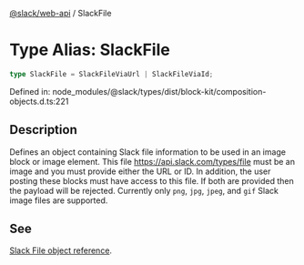 [@slack/web-api](../index.md) / SlackFile

# Type Alias: SlackFile

```ts
type SlackFile = SlackFileViaUrl | SlackFileViaId;
```

Defined in: node\_modules/@slack/types/dist/block-kit/composition-objects.d.ts:221

## Description

Defines an object containing Slack file information to be used in an image block or image element.
This file https://api.slack.com/types/file must be an image and you must provide either the URL or ID. In addition,
the user posting these blocks must have access to this file. If both are provided then the payload will be rejected.
Currently only `png`, `jpg`, `jpeg`, and `gif` Slack image files are supported.

## See

[Slack File object reference](https://api.slack.com/reference/block-kit/composition-objects#slack_file).
